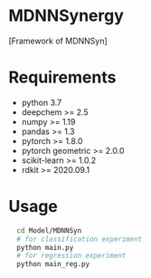 # MDNNSynergy
[Framework of MDNNSyn]

# Requirements
* python 3.7
* deepchem >= 2.5
* numpy >= 1.19
* pandas >= 1.3
* pytorch >= 1.8.0
* pytorch geometric >= 2.0.0 
* scikit-learn >= 1.0.2
* rdkit >= 2020.09.1

# Usage
```sh
  cd Model/MDNNSyn
  # for classification experiment
  python main.py
  # for regression experiment
  python main_reg.py
```
